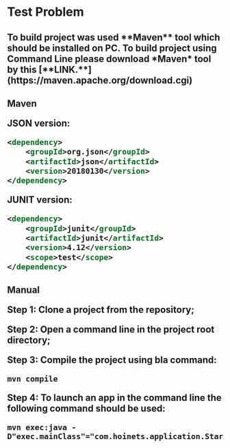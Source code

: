 <h1>Test Problem<br>

<h2>To build project was used **Maven** tool which should be installed on PC. 
To build project using Command Line please download *Maven* tool by this [**LINK.**](https://maven.apache.org/download.cgi)
<h2>Maven<br>
<p>JSON version:<br>

```xml
<dependency>
    <groupId>org.json</groupId>
    <artifactId>json</artifactId>
    <version>20180130</version>
</dependency>
```
JUNIT version:
```xml
<dependency>
    <groupId>junit</groupId>
    <artifactId>junit</artifactId>
    <version>4.12</version>
    <scope>test</scope>
</dependency>
```
<h2>Manual<br>

**Step 1:** Clone a project from the repository;<br>

**Step 2:** Open a command line in the project root directory;<br>

**Step 3:** Compile the project using bla command:
```ftl
mvn compile
```
**Step 4:** To launch an app in the command line the following command should be used:
```ftl
mvn exec:java -D"exec.mainClass"="com.hoinets.application.Starter"
```